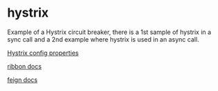 # hystrix


Example of a Hystrix circuit breaker, there is a 1st sample of hystrix in a sync call and a 2nd example where hystrix is used in an async call.

[Hystrix config properties](https://github.com/Netflix/Hystrix/wiki/Configuration)

[ribbon docs](https://github.com/Netflix/ribbon/wiki)

[feign docs](https://github.com/Netflix/feign)

